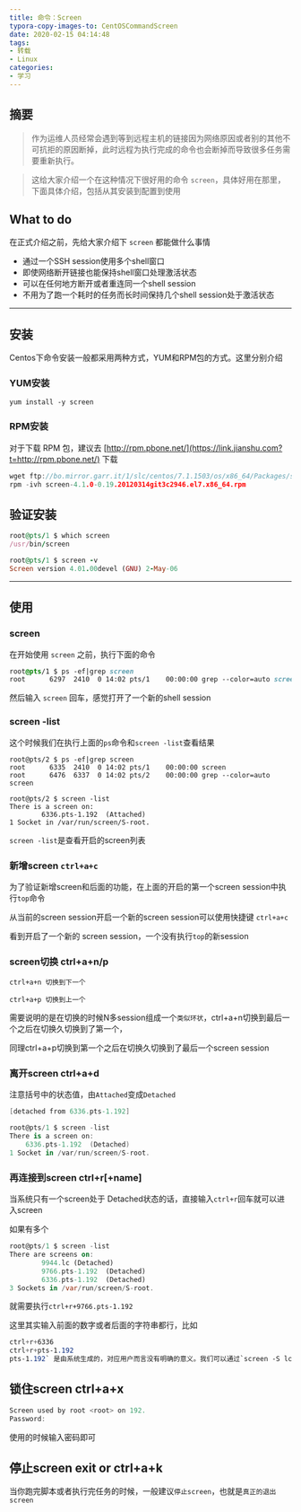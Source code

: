 ```yaml
---
title: 命令：Screen
typora-copy-images-to: CentOSCommandScreen
date: 2020-02-15 04:14:48
tags:
- 转载
- Linux
categories:
- 学习
---
```


## 摘要

> 作为运维人员经常会遇到等到远程主机的链接因为网络原因或者别的其他不可抗拒的原因断掉，此时远程为执行完成的命令也会断掉而导致很多任务需要重新执行。

> 这给大家介绍一个在这种情况下很好用的命令 `screen`，具体好用在那里，下面具体介绍，包括从其安装到配置到使用

## What to do

在正式介绍之前，先给大家介绍下 `screen` 都能做什么事情

- 通过一个SSH session使用多个shell窗口
- 即使网络断开链接也能保持shell窗口处理激活状态
- 可以在任何地方断开或者重连同一个shell session
- 不用为了跑一个耗时的任务而长时间保持几个shell session处于激活状态

------

## 安装

Centos下命令安装一般都采用两种方式，YUM和RPM包的方式。这里分别介绍

### YUM安装



```undefined
yum install -y screen
```

### RPM安装

对于下载 RPM 包，建议去 [http://rpm.pbone.net/](https://link.jianshu.com?t=http://rpm.pbone.net/) 下载



```cpp
wget ftp://bo.mirror.garr.it/1/slc/centos/7.1.1503/os/x86_64/Packages/screen-4.1.0-0.19.20120314git3c2946.el7.x86_64.rpm
rpm -ivh screen-4.1.0-0.19.20120314git3c2946.el7.x86_64.rpm
```

## 验证安装



```ruby
root@pts/1 $ which screen
/usr/bin/screen

root@pts/1 $ screen -v
Screen version 4.01.00devel (GNU) 2-May-06
```

------

## 使用

### screen

在开始使用 `screen` 之前，执行下面的命令



```css
root@pts/1 $ ps -ef|grep screen
root      6297  2410  0 14:02 pts/1    00:00:00 grep --color=auto screen
```

然后输入 `screen` 回车，感觉打开了一个新的shell session

### screen -list

这个时候我们在执行上面的`ps`命令和`screen -list`查看结果



```shell
root@pts/2 $ ps -ef|grep screen
root      6335  2410  0 14:02 pts/1    00:00:00 screen
root      6476  6337  0 14:02 pts/2    00:00:00 grep --color=auto screen

root@pts/2 $ screen -list
There is a screen on:
        6336.pts-1.192  (Attached)
1 Socket in /var/run/screen/S-root.
```

`screen -list`是查看开启的screen列表

### 新增screen `ctrl+a+c`

为了验证新增screen和后面的功能，在上面的开启的第一个screen session中执行`top`命令

从当前的screen session开启一个新的screen session可以使用快捷键 `ctrl+a+c`

看到开启了一个新的 screen session，一个没有执行`top`的新session

### screen切换 ctrl+a+n/p



```undefined
ctrl+a+n 切换到下一个

ctrl+a+p 切换到上一个
```

需要说明的是在切换的时候N多session组成一个`类似环状`，ctrl+a+n切换到最后一个之后在切换久切换到了第一个，

同理ctrl+a+p切换到第一个之后在切换久切换到了最后一个screen session

### 离开screen ctrl+a+d

注意括号中的状态值，由`Attached`变成`Detached`



```csharp
[detached from 6336.pts-1.192]

root@pts/1 $ screen -list
There is a screen on:
    6336.pts-1.192  (Detached)
1 Socket in /var/run/screen/S-root.
```

### 再连接到screen ctrl+r[+name]

当系统只有一个screen处于 Detached状态的话，直接输入`ctrl+r`回车就可以进入screen

如果有多个



```dart
root@pts/1 $ screen -list
There are screens on:
        9944.lc (Detached)
        9766.pts-1.192  (Detached)
        6336.pts-1.192  (Detached)
3 Sockets in /var/run/screen/S-root.
```

就需要执行`ctrl+r+9766.pts-1.192`

这里其实输入前面的数字或者后面的字符串都行，比如



```css
ctrl+r+6336
ctrl+r+pts-1.192
pts-1.192` 是由系统生成的，对应用户而言没有明确的意义。我们可以通过`screen -S lc` 命令去自定义这个值，结果如上面的`9944.lc
```

## 锁住screen ctrl+a+x



```csharp
Screen used by root <root> on 192.
Password:  
```

使用的时候输入密码即可

## 停止screen exit or ctrl+a+k

当你跑完脚本或者执行完任务的时候，一般建议`停止screen`，也就是`真正的退出screen`


